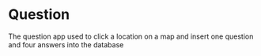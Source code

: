# Question
The question app used to click a location on a map and insert one question and four answers into the database

